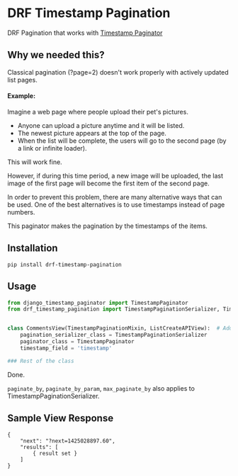 # DRF Timestamp Pagination
DRF Pagination that works with [Timestamp Paginator](https://github.com/hipo/django-timestamp-paginator)

## Why we needed this?

Classical pagination (?page=2) doesn't work properly with actively updated list pages.

#### Example:
Imagine a web page where people upload their pet's pictures. 
 - Anyone can upload a picture anytime and it will be listed. 
 - The newest picture appears at the top of the page. 
 - When the list will be complete, the users will go to the second page (by a link or infinite loader). 

This will work fine.

However, if during this time period, a new image will be uploaded, 
the last image of the first page will become the first item of the second page.

In order to prevent this problem, there are many alternative ways that can be used. 
One of the best alternatives is to use timestamps instead of page numbers.

This paginator makes the pagination by the timestamps of the items. 

## Installation
`pip install drf-timestamp-pagination`

## Usage
```python
from django_timestamp_paginator import TimestampPaginator
from drf_timestamp_pagination import TimestampPaginationSerializer, TimestampPaginationMixin


class CommentsView(TimestampPaginationMixin, ListCreateAPIView):  # Add mixin to left-hand side
	pagination_serializer_class = TimestampPaginationSerializer
	paginator_class = TimestampPaginator
	timestamp_field = 'timestamp'

### Rest of the class
```

Done.

`paginate_by`, `paginate_by_param`, `max_paginate_by` also applies to TimestampPaginationSerializer.

## Sample View Response

```
{
    "next": "?next=1425028897.60",
    "results": [
        { result set }
    ]
}
```
